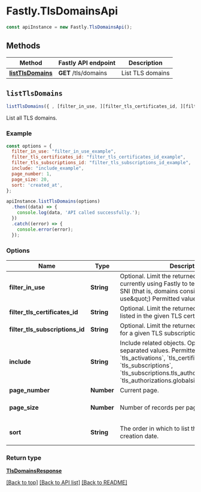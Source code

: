 # Fastly.TlsDomainsApi


```javascript
const apiInstance = new Fastly.TlsDomainsApi();
```
## Methods

Method | Fastly API endpoint | Description
------------- | ------------- | -------------
[**listTlsDomains**](TlsDomainsApi.md#listTlsDomains) | **GET** /tls/domains | List TLS domains



## `listTlsDomains`

```javascript
listTlsDomains({ , [filter_in_use, ][filter_tls_certificates_id, ][filter_tls_subscriptions_id, ][include, ][page_number, ][page_size, ][sort] })
```

List all TLS domains.

### Example

```javascript
const options = {
  filter_in_use: "filter_in_use_example",
  filter_tls_certificates_id: "filter_tls_certificates_id_example",
  filter_tls_subscriptions_id: "filter_tls_subscriptions_id_example",
  include: "include_example",
  page_number: 1,
  page_size: 20,
  sort: 'created_at',
};

apiInstance.listTlsDomains(options)
  .then((data) => {
    console.log(data, 'API called successfully.');
  })
  .catch((error) => {
    console.error(error);
  });
```

### Options

Name | Type | Description  | Notes
------------- | ------------- | ------------- | -------------
**filter_in_use** | **String** | Optional. Limit the returned domains to those currently using Fastly to terminate TLS with SNI (that is, domains considered \&quot;in use\&quot;) Permitted values: true, false. | [optional]
**filter_tls_certificates_id** | **String** | Optional. Limit the returned domains to those listed in the given TLS certificate&#39;s SAN list. | [optional]
**filter_tls_subscriptions_id** | **String** | Optional. Limit the returned domains to those for a given TLS subscription. | [optional]
**include** | **String** | Include related objects. Optional, comma-separated values. Permitted values: &#x60;tls_activations&#x60;, &#x60;tls_certificates&#x60;, &#x60;tls_subscriptions&#x60;, &#x60;tls_subscriptions.tls_authorizations&#x60;, and &#x60;tls_authorizations.globalsign_email_challenge&#x60;.  | [optional]
**page_number** | **Number** | Current page. | [optional]
**page_size** | **Number** | Number of records per page. | [optional] [default to 20]
**sort** | **String** | The order in which to list the results by creation date. | [optional] [default to &#39;created_at&#39;]

### Return type

[**TlsDomainsResponse**](TlsDomainsResponse.md)


[[Back to top]](#) [[Back to API list]](../../README.md#endpoints)
[[Back to README]](../../README.md)

